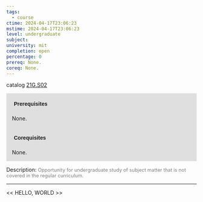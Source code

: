 ```yaml
---
tags:
  - course
ctime: 2024-04-17T23:06:23
mstime: 2024-04-17T23:06:23
level: undergraduate
subject: 
university: mit
completion: open
percentage: 0
prereq: None.
coreq: None.
---
```


catalog [21G.S02](http://student.mit.edu/catalog/m21Gs.html#21G.S02)

<span style="display: block; padding: 15px; background-color: rgb(100, 100, 100, 0.2);"><font id="m_prereq2278_0" style="display: block; font-family: Arial, sans-serif; font-weight: bold; padding: 5px">Prerequisites</font><br><span id="prereq2278_0">None.</span></span>
<span style="display: block; padding: 15px; background-color: rgb(100, 100, 100, 0.2);"><font id="m_coreq2278_0" style="display: block; font-family: Arial, sans-serif; font-weight: bold; padding: 5px">Corequisites</font><br><span id="coreq2278_0">None.</span></span>

<font style="">Description:</font>
<font style="color: grey; font-size: 0.8rem;">Opportunity for undergraduate study of subject matter that is not covered in the regular curriculum.</font>



---

<< HELLO, WORLD >>
